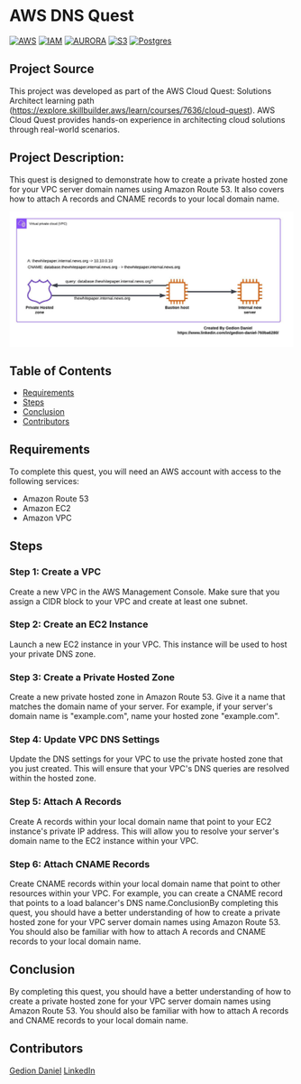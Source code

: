 # AWS DNS Quest

[![AWS](https://img.shields.io/badge/AWS-100000?style=flat&logo=amazon&logoColor=FFFFFF&labelColor=5C5C5C&color=FF7300)](https://docs.aws.amazon.com/quicksight/latest/user/signing-up.html)
[![IAM](https://img.shields.io/badge/AWS_IAM-100000?style=flat&logo=drone&logoColor=white&labelColor=494949&color=ED1C24)](https://aws.amazon.com/iam/)
[![AURORA](https://img.shields.io/badge/AWS_Aurora-100000?style=flat&logo=AmazonRDS&logoColor=white&labelColor=494949&color=527FFF)](https://aws.amazon.com/aurora/)
[![S3](https://img.shields.io/badge/AWS_Quicksight-100000?style=flat&logo=AmazonS3&logoColor=white&labelColor=494949&color=569A31)](https://aws.amazon.com/s3/)
[![Postgres](https://img.shields.io/badge/PosgreSQL-100000?style=flat&logo=postgresql&logoColor=white&labelColor=494949&color=4169E1)](https://aws.amazon.com/quicksight/)

## Project Source
This project was developed as part of the AWS Cloud Quest: Solutions Architect learning path (https://explore.skillbuilder.aws/learn/courses/7636/cloud-quest). AWS Cloud Quest provides hands-on experience in architecting cloud solutions through real-world scenarios.

## Project Description:

This quest is designed to demonstrate how to create a private hosted zone for your VPC server domain names using Amazon Route 53. It also covers how to attach A records and CNAME records to your local domain name.

<p align="center">
  <img src="../Images/project-8-architecture-diagram.jpeg" alt="" style="display: block; margin: auto;" />
</p>

## Table of Contents

- [Requirements](#requirements)
- [Steps](#Steps)
- [Conclusion](#conclusion)
- [Contributors](#contributors)


## Requirements
To complete this quest, you will need an AWS account with access to the following services:
- Amazon Route 53
- Amazon EC2
- Amazon VPC

## Steps
### Step 1: Create a VPC
Create a new VPC in the AWS Management Console. Make sure that you assign a CIDR block to your VPC and create at least one subnet.

### Step 2: Create an EC2 Instance
Launch a new EC2 instance in your VPC. This instance will be used to host your private DNS zone.

### Step 3: Create a Private Hosted Zone
Create a new private hosted zone in Amazon Route 53. Give it a name that matches the domain name of your server. For example, if your server's domain name is "example.com", name your hosted zone "example.com".

### Step 4: Update VPC DNS Settings
Update the DNS settings for your VPC to use the private hosted zone that you just created. This will ensure that your VPC's DNS queries are resolved within the hosted zone.

### Step 5: Attach A Records
Create A records within your local domain name that point to your EC2 instance's private IP address. This will allow you to resolve your server's domain name to the EC2 instance within your VPC.

### Step 6: Attach CNAME Records
Create CNAME records within your local domain name that point to other resources within your VPC. For example, you can create a CNAME record that points to a load balancer's DNS name.ConclusionBy completing this quest, you should have a better understanding of how to create a private hosted zone for your VPC server domain names using Amazon Route 53. You should also be familiar with how to attach A records and CNAME records to your local domain name.

## Conclusion
By completing this quest, you should have a better understanding of how to create a private hosted zone for your VPC server domain names using Amazon Route 53. You should also be familiar with how to attach A records and CNAME records to your local domain name.

## Contributors

[Gedion Daniel](https://gediondaniel.dev/)
[LinkedIn](https://www.linkedin.com/in/gedion-daniel-760ba6280/)
